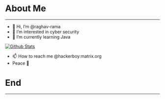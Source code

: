 # About Me
***
- 👋 Hi, I’m @raghav-rama
- 👀 I’m interested in cyber security
- 🌱 I’m currently learning Java

<a href="https://github.com/raghav-rama">
    <img src="https://readme-stats-cxfqvcw2r-raghav-rama.vercel.app/api?username=raghav-rama&show_icons=true&theme=outrun&bg_color=69,677df5,F56778&border_radius=20&title_color=ffffff&text_color=ffffff&icon_color=dce2ff" alt="Github Stats">
</a>

- 📫 How to reach me @hackerboy:matrix.org
- Peace 🙏️

# End
***
<!--- 
- 💞️ I’m looking to collaborate on ...
- 📫 How to reach me @hackerboy:matrix.org

raghav-rama/raghav-rama is a ✨ special ✨ repository because its `README.md` (this file) appears on your GitHub profile.
You can click the Preview link to take a look at your changes.
--->
